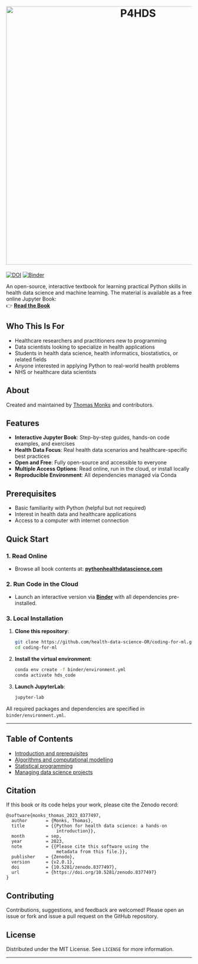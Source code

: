<h1 align="center">
  <a href="https://github.com/health-data-science-OR/coding-for-ml"><img src="./content/imgs/title_logo.png" alt="P4HDS" width="700"></a>
</h1>


[![DOI](https://zenodo.org/badge/DOI/10.5281/zenodo.8377497.svg)](https://doi.org/10.5281/zenodo.8377497)
[![Binder](https://mybinder.org/badge_logo.svg)](https://mybinder.org/v2/gh/health-data-science-OR/coding-for-ml/HEAD)

An open-source, interactive textbook for learning practical Python skills in health data science and machine learning. The material is available as a free online Jupyter Book:  
👉 **[Read the Book](https://www.pythonhealthdatascience.com)**


## Who This Is For

- Healthcare researchers and practitioners new to programming
- Data scientists looking to specialize in health applications  
- Students in health data science, health informatics, biostatistics, or related fields
- Anyone interested in applying Python to real-world health problems
- NHS or healthcare data scientists


## About

Created and maintained by [Thomas Monks](https://github.com/TomMonks) and contributors.



## Features

- **Interactive Jupyter Book**: Step-by-step guides, hands-on code examples, and exercises
- **Health Data Focus**: Real health data scenarios and healthcare-specific best practices  
- **Open and Free**: Fully open-source and accessible to everyone
- **Multiple Access Options**: Read online, run in the cloud, or install locally
- **Reproducible Environment**: All dependencies managed via Conda



## Prerequisites

- Basic familiarity with Python (helpful but not required)
- Interest in health data and healthcare applications
- Access to a computer with internet connection


## Quick Start

### 1. Read Online

- Browse all book contents at: **[pythonhealthdatascience.com](https://www.pythonhealthdatascience.com)**

### 2. Run Code in the Cloud

- Launch an interactive version via **[Binder](https://mybinder.org/v2/gh/health-data-science-OR/coding-for-ml/HEAD)** with all dependencies pre-installed.

### 3. Local Installation

1. **Clone this repository**:
   ```sh
   git clone https://github.com/health-data-science-OR/coding-for-ml.git
   cd coding-for-ml
   ```

2. **Install the virtual environment**:
   ```sh
   conda env create -f binder/environment.yml
   conda activate hds_code
   ```

3. **Launch JupyterLab**:
   ```sh
   jupyter-lab
   ```

All required packages and dependencies are specified in `binder/environment.yml`.

---

## Table of Contents

- [Introduction and prerequisites](https://www.pythonhealthdatascience.com/content/001_setup/contributing.html)
- [Algorithms and computational modelling](https://www.pythonhealthdatascience.com/content/01_algorithms/01_design.html)
- [Statistical programming](https://www.pythonhealthdatascience.com/content/02_stat_prog/01_pandas_front_page.html)
- [Managing data science projects](https://www.pythonhealthdatascience.com/content/03_mgt/03_vc_front_page.html)



## Citation

If this book or its code helps your work, please cite the Zenodo record:

```
@software{monks_thomas_2023_8377497,
  author       = {Monks, Thomas},
  title        = {{Python for health data science: a hands-on 
                   introduction}},
  month        = sep,
  year         = 2023,
  note         = {{Please cite this software using the 
                   metadata from this file.}},
  publisher    = {Zenodo},
  version      = {v2.0.1},
  doi          = {10.5281/zenodo.8377497},
  url          = {https://doi.org/10.5281/zenodo.8377497}
}
```


## Contributing

Contributions, suggestions, and feedback are welcomed! Please open an issue or fork and issue a pull request on the GitHub repository.


## License

Distributed under the MIT License. See `LICENSE` for more information.

---